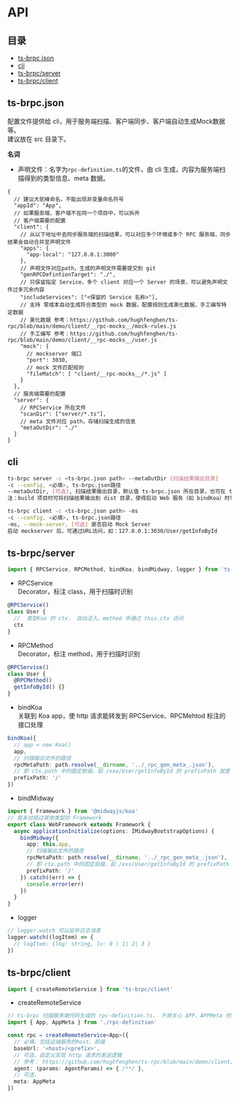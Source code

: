 # API 

## 目录
- [ts-brpc.json](#ts-brpcjson)  
- [cli](#cli)  
- [ts-brpc/server](#ts-brpcserver)  
- [ts-brpc/client](#ts-brpcclient)  

## ts-brpc.json
配置文件提供给 cli，用于服务端扫描、客户端同步、客户端自动生成Mock数据等。  
建议放在 src 目录下。  

**名词**  
- 声明文件：名字为`rpc-definition.ts`的文件，由 cli 生成，内容为服务端扫描得到的类型信息、meta 数据。  

```json5
{
  // 建议大驼峰命名，不能出现非变量命名符号
  "appId": "App",
  // 如果服务端、客户端不在同一个项目中，可以拆开
  // 客户端需要的配置
  "client": {
    // 从以下地址中去同步服务端的扫描结果，可以对应多个环境或多个 RPC 服务端，同步结果会自动合并至声明文件
    "apps": {
      "app-local": "127.0.0.1:3000"
    },
    // 声明文件对应path，生成的声明文件需要提交到 git
    "genRPCDefintionTarget": "./",
    // 只保留指定 Service，多个 client 对应一个 Server 的场景，可以避免声明文件过多冗余内容
    "includeServices": ["<保留的 Service 名称>"],
    // 支持 零成本自动生成符合类型的 mock 数据，配置规则生成美化数据，手工编写特定数据
    // 美化数据 参考：https://github.com/hughfenghen/ts-rpc/blob/main/demo/client/__rpc-mocks__/mock-rules.js
    // 手工编写 参考：https://github.com/hughfenghen/ts-rpc/blob/main/demo/client/__rpc-mocks__/user.js
    "mock": {
      // mockserver 端口
      "port": 3030,
      // mock 文件匹配规则
      "fileMatch": [ "client/__rpc-mocks__/*.js" ]
    }
  },
  // 服务端需要的配置
  "server": {
    // RPCService 所在文件
    "scanDir": ["server/*.ts"],
    // meta 文件对应 path，存储扫描生成的信息
    "metaOutDir": "./"
  }
}
```

## cli
```sh
ts-brpc server -c <ts-brpc.json path> --metaOutDir [扫描结果输出目录]
-c --config, <必填>, ts-brpc.json路径
--metaOutDir, [可选], 扫描结果输出目录，默认值 ts-brpc.json 所在目录，也可在 ts-brpc.json 中的 server.metaOutDir 指定
注：build 项目时可将扫描结果输出到 dist 目录，使得启动 Web 服务（如 bindKoa）时可被读取到

ts-brpc client -c <ts-brpc.json path> -ms
-c --config, <必填>, ts-brpc.json路径
-ms, --mock-server, [可选] 是否启动 Mock Server
启动 mockserver 后，可通过URL访问，如：127.0.0.1:3030/User/getInfoById
```

## ts-brpc/server
```ts
import { RPCService, RPCMethod, bindKoa, bindMidway, logger } from 'ts-brpc/server'
```

- RPCService  
Decorator，标注 class，用于扫描时识别  
```ts
@RPCService()
class User {
  //  类型Koa 的 ctx， 自动注入，method 中通过 this.ctx 访问
  ctx
}
```

- RPCMethod  
Decorator，标注 method，用于扫描时识别  
```ts
@RPCService()
class User {
  @RPCMethod()
  getInfoById() {}
}
```
  
- bindKoa  
关联到 Koa app，使 http 请求能转发到 RPCService、RPCMehtod 标注的接口处理  
```ts
bindKoa({
  // app = new Koa()
  app,
  // 扫描输出文件的路径
  rpcMetaPath: path.resolve(__dirname, '../_rpc_gen_meta_.json'),
  // 即 ctx.path 中的固定前缀，如 /xxx/User/getInfoById 的 prefixPath 就是 /xxx，没有固定前缀就填 '/'
  prefixPath: '/'
})
```

- bindMidway  
```ts
import { Framework } from '@midwayjs/koa'
// 暂未对结过其他类型的 Framework
export class WebFramework extends Framework {
  async applicationInitialize(options: IMidwayBootstrapOptions) {
    bindMidway({
      app: this.app,
      // 扫描输出文件的路径
      rpcMetaPath: path.resolve(__dirname, '../_rpc_gen_meta_.json'),
      // 即 ctx.path 中的固定前缀，如 /xxx/User/getInfoById 的 prefixPath 就是 /xxx，没有固定前缀就填 '/'
      prefixPath: '/'
    }).catch((err) => {
      console.error(err)
    })
  }
}
```
  
- logger  
```ts
// logger.watch 可以监听日志消息
logger.watch((logItem) => {
  // logItem: {log: string, lv: 0 | 1| 2| 3 }
})
```

## ts-brpc/client
```ts
import { createRemoteService } from 'ts-brpc/client'
```

- createRemoteService  
```ts
// ts-brpc 扫描服务端代码生成的 rpc-definition.ts， 不用关心 APP、APPMeta 的结构，由 rpc-cli 维护
import { App, AppMeta } from './rpc-definition'

const rpc = createRemoteService<App>({
  // 必填，包括远端服务的host、前缀
  baseUrl: '<host>/<prefix>',
  // 可选，自定义实现 http 请求的发送逻辑
  // 参考： https://github.com/hughfenghen/ts-rpc/blob/main/demo/client/index.ts, 根据 meta 决定 http 是 get 还是 post 
  agent: (params: AgentParams) => { /**/ },
  // 可选，
  meta: AppMeta
})
```
